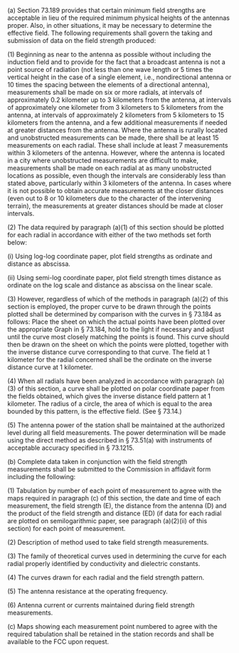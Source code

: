 (a) Section 73.189 provides that certain minimum field strengths are acceptable in lieu of the required minimum physical heights of the antennas proper. Also, in other situations, it may be necessary to determine the effective field. The following requirements shall govern the taking and submission of data on the field strength produced:

(1) Beginning as near to the antenna as possible without including the induction field and to provide for the fact that a broadcast antenna is not a point source of radiation (not less than one wave length or 5 times the vertical height in the case of a single element, i.e., nondirectional antenna or 10 times the spacing between the elements of a directional antenna), measurements shall be made on six or more radials, at intervals of approximately 0.2 kilometer up to 3 kilometers from the antenna, at intervals of approximately one kilometer from 3 kilometers to 5 kilometers from the antenna, at intervals of approximately 2 kilometers from 5 kilometers to 15 kilometers from the antenna, and a few additional measurements if needed at greater distances from the antenna. Where the antenna is rurally located and unobstructed measurements can be made, there shall be at least 15 measurements on each radial. These shall include at least 7 measurements within 3 kilometers of the antenna. However, where the antenna is located in a city where unobstructed measurements are difficult to make, measurements shall be made on each radial at as many unobstructed locations as possible, even though the intervals are considerably less than stated above, particularly within 3 kilometers of the antenna. In cases where it is not possible to obtain accurate measurements at the closer distances (even out to 8 or 10 kilometers due to the character of the intervening terrain), the measurements at greater distances should be made at closer intervals.

(2) The data required by paragraph (a)(1) of this section should be plotted for each radial in accordance with either of the two methods set forth below:

(i) Using log-log coordinate paper, plot field strengths as ordinate and distance as abscissa.
              

(ii) Using semi-log coordinate paper, plot field strength times distance as ordinate on the log scale and distance as abscissa on the linear scale.

(3) However, regardless of which of the methods in paragraph (a)(2) of this section is employed, the proper curve to be drawn through the points plotted shall be determined by comparison with the curves in § 73.184 as follows: Place the sheet on which the actual points have been plotted over the appropriate Graph in § 73.184, hold to the light if necessary and adjust until the curve most closely matching the points is found. This curve should then be drawn on the sheet on which the points were plotted, together with the inverse distance curve corresponding to that curve. The field at 1 kilometer for the radial concerned shall be the ordinate on the inverse distance curve at 1 kilometer.

(4) When all radials have been analyzed in accordance with paragraph (a)(3) of this section, a curve shall be plotted on polar coordinate paper from the fields obtained, which gives the inverse distance field pattern at 1 kilometer. The radius of a circle, the area of which is equal to the area bounded by this pattern, is the effective field. (See § 73.14.)

(5) The antenna power of the station shall be maintained at the authorized level during all field measurements. The power determination will be made using the direct method as described in § 73.51(a) with instruments of acceptable accuracy specified in § 73.1215.

(b) Complete data taken in conjunction with the field strength measurements shall be submitted to the Commission in affidavit form including the following:

(1) Tabulation by number of each point of measurement to agree with the maps required in paragraph (c) of this section, the date and time of each measurement, the field strength (E), the distance from the antenna (D) and the product of the field strength and distance (ED) (if data for each radial are plotted on semilogarithmic paper, see paragraph (a)(2)(ii) of this section) for each point of measurement.

(2) Description of method used to take field strength measurements.

(3) The family of theoretical curves used in determining the curve for each radial properly identified by conductivity and dielectric constants.

(4) The curves drawn for each radial and the field strength pattern.

(5) The antenna resistance at the operating frequency.

(6) Antenna current or currents maintained during field strength measurements.

(c) Maps showing each measurement point numbered to agree with the required tabulation shall be retained in the station records and shall be available to the FCC upon request.


